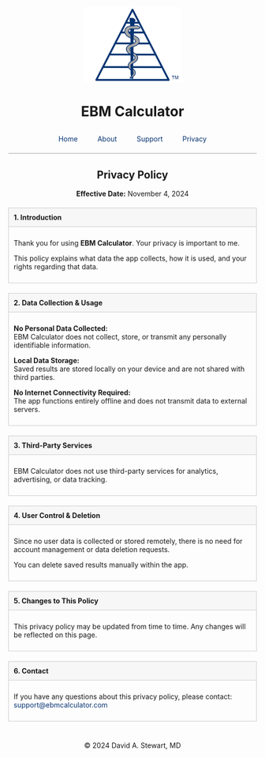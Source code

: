 <div style="text-align: center;">
  <img src="/assets/images/EBM Calculator Logo Any 3x.png" alt="EBM Calculator Logo" width="200">
  <h1>EBM Calculator</h1>
</div>

<style>

    a {
    color: #073472;
    text-decoration: none;
  }
  
    a:hover {
    text-decoration: none;
  }
  
  .tab-bar {
    display: flex;
    justify-content: center;
    border-bottom: 2px solid #ccc;
    padding-bottom: 10px;
    margin-top: 20px;
  }
  .tab-bar a {
    padding: 10px 20px;
    text-decoration: none;
    white-space: nowrap;
    transition: padding 0.3s ease;
  }
  @media (max-width: 480px) {
    .tab-bar a {
      padding: 10px 10px;
    }
  }
  
  /* Box styling for privacy policy sections */
  .faq-item {
    margin-bottom: 20px;
  }
  .faq-question {
    font-weight: bold;
    padding: 10px;
    background: #f7f7f7;
    border: 1px solid #ccc;
  }
  .faq-answer {
    display: block; /* Always visible */
    padding: 10px;
    border: 1px solid #ccc;
    border-top: none;
  }
</style>

<div class="tab-bar">
  <a href="/">Home</a>
  <a href="/about">About</a>
  <a href="/support">Support</a>
  <a href="/privacy-policy">Privacy</a>
</div>

<h2 style="text-align: center;">Privacy Policy</h2>
<p style="text-align: center;"><strong>Effective Date:</strong> November 4, 2024</p>

<div style="max-width: 600px; margin: 20px auto;">
  <!-- 1. Introduction -->
  <div class="faq-item">
    <div class="faq-question">
      1. Introduction
    </div>
    <div class="faq-answer">
      <p>Thank you for using <strong>EBM Calculator</strong>. Your privacy is important to me.</p>
      <p>This policy explains what data the app collects, how it is used, and your rights regarding that data.</p>
    </div>
  </div>
  
  <!-- 2. Data Collection & Usage -->
  <div class="faq-item">
    <div class="faq-question">
      2. Data Collection &amp; Usage
    </div>
    <div class="faq-answer">
      <p><strong>No Personal Data Collected:</strong><br>
      EBM Calculator does not collect, store, or transmit any personally identifiable information.</p>
      <p><strong>Local Data Storage:</strong><br>
      Saved results are stored locally on your device and are not shared with third parties.</p>
      <p><strong>No Internet Connectivity Required:</strong><br>
      The app functions entirely offline and does not transmit data to external servers.</p>
    </div>
  </div>
  
  <!-- 3. Third-Party Services -->
  <div class="faq-item">
    <div class="faq-question">
      3. Third-Party Services
    </div>
    <div class="faq-answer">
      <p>EBM Calculator does not use third-party services for analytics, advertising, or data tracking.</p>
    </div>
  </div>
  
  <!-- 4. User Control & Deletion -->
  <div class="faq-item">
    <div class="faq-question">
      4. User Control &amp; Deletion
    </div>
    <div class="faq-answer">
      <p>Since no user data is collected or stored remotely, there is no need for account management or data deletion requests.</p>
      <p>You can delete saved results manually within the app.</p>
    </div>
  </div>
  
  <!-- 5. Changes to This Policy -->
  <div class="faq-item">
    <div class="faq-question">
      5. Changes to This Policy
    </div>
    <div class="faq-answer">
      <p>This privacy policy may be updated from time to time. Any changes will be reflected on this page.</p>
    </div>
  </div>
  
  <!-- 6. Contact -->
  <div class="faq-item">
    <div class="faq-question">
      6. Contact
    </div>
    <div class="faq-answer">
      <p>If you have any questions about this privacy policy, please contact: <a href="mailto:support@ebmcalculator.com">support@ebmcalculator.com</a></p>
    </div>
  </div>
</div>

<div style="text-align: center; margin-top: 40px;">
  &copy; 2024 David A. Stewart, MD
</div>
